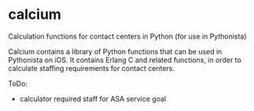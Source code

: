 calcium
=======

Calculation functions for contact centers in Python (for use in Pythonista)

Calcium contains a library of Python functions that can be used in Pythonista on iOS. It contains Erlang C and related functions, in order to calculate staffing requirements for contact centers.

ToDo:
* calculator required staff for ASA service goal

